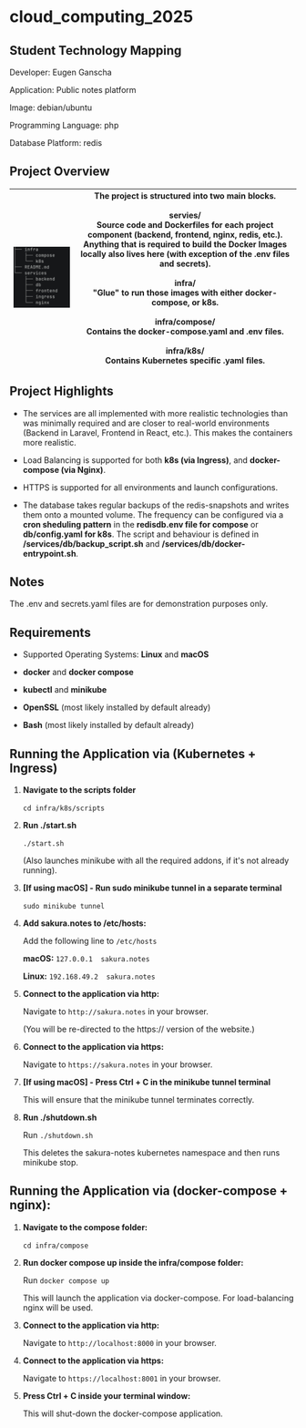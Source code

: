 # cloud_computing_2025

## Student Technology Mapping

Developer: Eugen Ganscha

Application: Public notes platform

Image: debian/ubuntu

Programming Language: php

Database Platform: redis

## Project Overview

| <img src="./readme_imgs/Project-Structure-Tree.png" width="500"> | The project is structured into two main blocks.<br><br>servies/<br>Source code and Dockerfiles for each project component (backend, frontend, nginx, redis, etc.). Anything that is required to build the Docker Images locally also lives here (with exception of the .env files and secrets).<br><br>infra/<br>"Glue" to run those images with either docker-compose, or k8s.<br><br>infra/compose/<br>Contains the docker-compose.yaml and .env files.<br><br>infra/k8s/<br>Contains Kubernetes specific .yaml files.|
|---|---|

## Project Highlights

- The services are all implemented with more realistic technologies than was minimally required and are closer to real-world environments (Backend in Laravel, Frontend in React, etc.). This makes the containers more realistic.

- Load Balancing is supported for both **k8s (via Ingress)**, and **docker-compose (via Nginx)**.

- HTTPS is supported for all environments and launch configurations.

- The database takes regular backups of the redis-snapshots and writes them onto a mounted volume. The frequency can be configured via a **cron sheduling pattern** in the **redisdb.env file for compose** or **db/config.yaml for k8s**. The script and behaviour is defined in **/services/db/backup_script.sh** and **/services/db/docker-entrypoint.sh**.


## Notes

The .env and secrets.yaml files are for demonstration purposes only.

## Requirements

- Supported Operating Systems: **Linux** and **macOS**

- **docker** and **docker compose**

- **kubectl** and **minikube**

- **OpenSSL** (most likely installed by default already)

- **Bash** (most likely installed by default already)


## Running the Application via (Kubernetes + Ingress)

1. **Navigate to the scripts folder**

   ```cd infra/k8s/scripts```

2. **Run ./start.sh**

   ```./start.sh```

   (Also launches minikube with all the required addons, if it's not already running).

3. **[If using macOS] - Run sudo minikube tunnel in a separate terminal**

    ```sudo minikube tunnel```

4. **Add sakura.notes to /etc/hosts:**
    
    Add the following line to `/etc/hosts`
    
    **macOS:** `127.0.0.1  sakura.notes`

    **Linux:** `192.168.49.2  sakura.notes`

5. **Connect to the application via http:**

    Navigate to `http://sakura.notes` in your browser.
    
    (You will be re-directed to the https:// version of the website.)

6. **Connect to the application via https:**

    Navigate to `https://sakura.notes` in your browser.

7. **[If using macOS] - Press Ctrl + C in the minikube tunnel terminal**
    
    This will ensure that the minikube tunnel terminates correctly.

8. **Run ./shutdown.sh**

    Run `./shutdown.sh`
    
    This deletes the sakura-notes kubernetes namespace and then runs minikube stop.


## Running the Application via (docker-compose + nginx):

1. **Navigate to the compose folder:**

   `cd infra/compose`

2. **Run docker compose up inside the infra/compose folder:**

    Run `docker compose up`

    This will launch the application via docker-compose. For load-balancing nginx will be used.

3. **Connect to the application via http:**

    Navigate to `http://localhost:8000` in your browser.

4. **Connect to the application via https:**

    Navigate to `https://localhost:8001` in your browser.

5. **Press Ctrl + C inside your terminal window:**

    This will shut-down the docker-compose application.